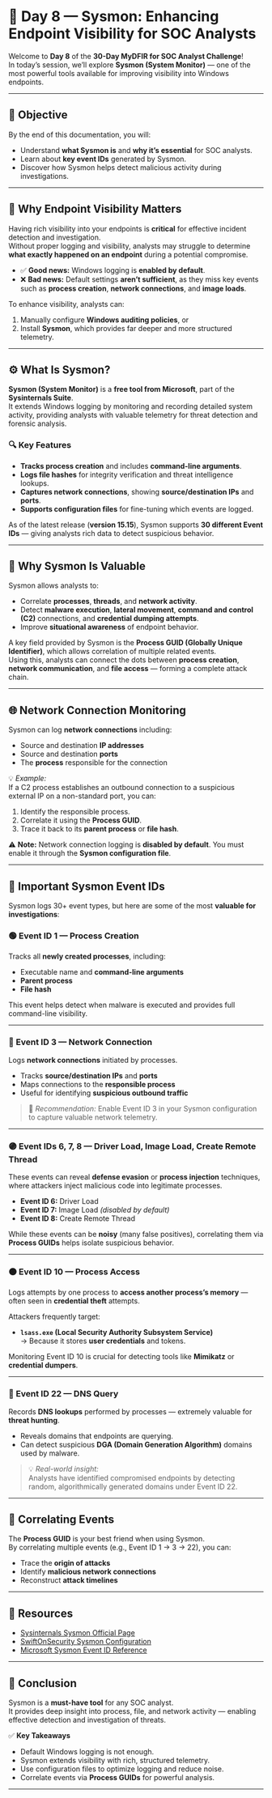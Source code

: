 # 🧠 Day 8 — Sysmon: Enhancing Endpoint Visibility for SOC Analysts

Welcome to **Day 8** of the **30-Day MyDFIR for SOC Analyst Challenge**!  
In today’s session, we’ll explore **Sysmon (System Monitor)** — one of the most powerful tools available for improving visibility into Windows endpoints.

---

## 🎯 Objective

By the end of this documentation, you will:

- Understand **what Sysmon is** and **why it’s essential** for SOC analysts.
- Learn about **key event IDs** generated by Sysmon.
- Discover how Sysmon helps detect malicious activity during investigations.

---

## 🧩 Why Endpoint Visibility Matters

Having rich visibility into your endpoints is **critical** for effective incident detection and investigation.  
Without proper logging and visibility, analysts may struggle to determine **what exactly happened on an endpoint** during a potential compromise.

- ✅ **Good news:** Windows logging is **enabled by default**.
- ❌ **Bad news:** Default settings **aren’t sufficient**, as they miss key events such as **process creation**, **network connections**, and **image loads**.

To enhance visibility, analysts can:

1. Manually configure **Windows auditing policies**, or
2. Install **Sysmon**, which provides far deeper and more structured telemetry.

---

## ⚙️ What Is Sysmon?

**Sysmon (System Monitor)** is a **free tool from Microsoft**, part of the **Sysinternals Suite**.  
It extends Windows logging by monitoring and recording detailed system activity, providing analysts with valuable telemetry for threat detection and forensic analysis.

### 🔍 Key Features

- **Tracks process creation** and includes **command-line arguments**.
- **Logs file hashes** for integrity verification and threat intelligence lookups.
- **Captures network connections**, showing **source/destination IPs** and **ports**.
- **Supports configuration files** for fine-tuning which events are logged.

As of the latest release (**version 15.15**), Sysmon supports **30 different Event IDs** — giving analysts rich data to detect suspicious behavior.

---

## 🧠 Why Sysmon Is Valuable

Sysmon allows analysts to:

- Correlate **processes**, **threads**, and **network activity**.
- Detect **malware execution**, **lateral movement**, **command and control (C2)** connections, and **credential dumping attempts**.
- Improve **situational awareness** of endpoint behavior.

A key field provided by Sysmon is the **Process GUID (Globally Unique Identifier)**, which allows correlation of multiple related events.  
Using this, analysts can connect the dots between **process creation**, **network communication**, and **file access** — forming a complete attack chain.

---

## 🌐 Network Connection Monitoring

Sysmon can log **network connections** including:

- Source and destination **IP addresses**
- Source and destination **ports**
- The **process** responsible for the connection

💡 _Example:_  
If a C2 process establishes an outbound connection to a suspicious external IP on a non-standard port, you can:

1. Identify the responsible process.
2. Correlate it using the **Process GUID**.
3. Trace it back to its **parent process** or **file hash**.

⚠️ **Note:** Network connection logging is **disabled by default**. You must enable it through the **Sysmon configuration file**.

---

## 🧾 Important Sysmon Event IDs

Sysmon logs 30+ event types, but here are some of the most **valuable for investigations**:

### 🟢 Event ID 1 — Process Creation

Tracks all **newly created processes**, including:

- Executable name and **command-line arguments**
- **Parent process**
- **File hash**

This event helps detect when malware is executed and provides full command-line visibility.

---

### 🔵 Event ID 3 — Network Connection

Logs **network connections** initiated by processes.

- Tracks **source/destination IPs** and **ports**
- Maps connections to the **responsible process**
- Useful for identifying **suspicious outbound traffic**

> 🧩 _Recommendation:_ Enable Event ID 3 in your Sysmon configuration to capture valuable network telemetry.

---

### 🟣 Event IDs 6, 7, 8 — Driver Load, Image Load, Create Remote Thread

These events can reveal **defense evasion** or **process injection** techniques, where attackers inject malicious code into legitimate processes.

- **Event ID 6:** Driver Load
- **Event ID 7:** Image Load _(disabled by default)_
- **Event ID 8:** Create Remote Thread

While these events can be **noisy** (many false positives), correlating them via **Process GUIDs** helps isolate suspicious behavior.

---

### 🟠 Event ID 10 — Process Access

Logs attempts by one process to **access another process’s memory** — often seen in **credential theft** attempts.

Attackers frequently target:

- **`lsass.exe` (Local Security Authority Subsystem Service)**  
  → Because it stores **user credentials** and tokens.

Monitoring Event ID 10 is crucial for detecting tools like **Mimikatz** or **credential dumpers**.

---

### 🔴 Event ID 22 — DNS Query

Records **DNS lookups** performed by processes — extremely valuable for **threat hunting**.

- Reveals domains that endpoints are querying.
- Can detect suspicious **DGA (Domain Generation Algorithm)** domains used by malware.

> 💡 _Real-world insight:_  
> Analysts have identified compromised endpoints by detecting random, algorithmically generated domains under Event ID 22.

---

## 🧩 Correlating Events

The **Process GUID** is your best friend when using Sysmon.  
By correlating multiple events (e.g., Event ID 1 → 3 → 22), you can:

- Trace the **origin of attacks**
- Identify **malicious network connections**
- Reconstruct **attack timelines**

---

## 🔗 Resources

- [Sysinternals Sysmon Official Page](https://learn.microsoft.com/en-us/sysinternals/downloads/sysmon)
- [SwiftOnSecurity Sysmon Configuration](https://github.com/SwiftOnSecurity/sysmon-config)
- [Microsoft Sysmon Event ID Reference](https://learn.microsoft.com/en-us/sysinternals/downloads/sysmon#sysmon-event-ids)

---

## 🏁 Conclusion

Sysmon is a **must-have tool** for any SOC analyst.  
It provides deep insight into process, file, and network activity — enabling effective detection and investigation of threats.

✅ **Key Takeaways**

- Default Windows logging is not enough.
- Sysmon extends visibility with rich, structured telemetry.
- Use configuration files to optimize logging and reduce noise.
- Correlate events via **Process GUIDs** for powerful analysis.

---
